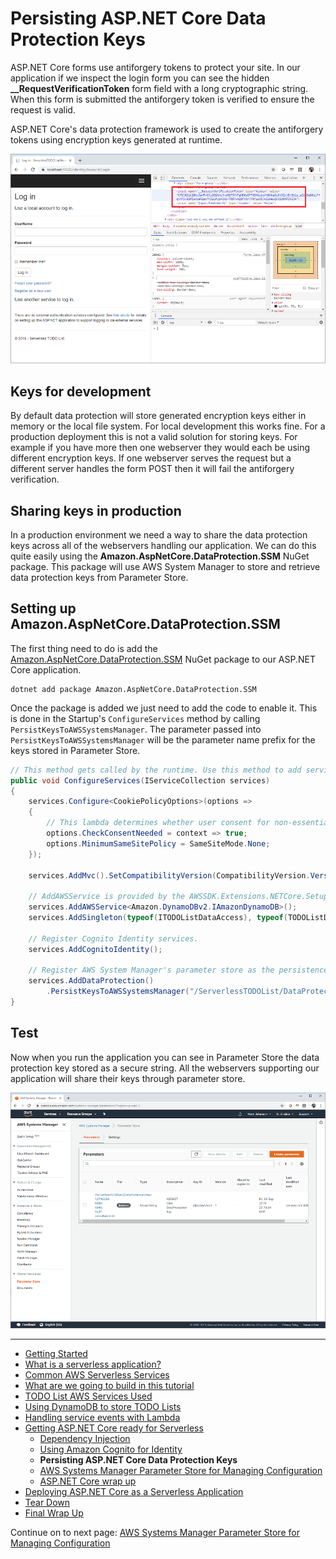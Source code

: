 # Persisting ASP.NET Core Data Protection Keys

ASP.NET Core forms use antiforgery tokens to protect your site. In our application if we inspect the login form you can see the hidden **__RequestVerificationToken** form field
with a long cryptographic string. When this form is submitted the antiforgery token is verified to ensure the request is valid.

ASP.NET Core's data protection framework is used to create the antiforgery tokens using encryption keys generated at runtime.

![Antiforgery Token](./images/AntiForgeryToken.png)

## Keys for development

By default data protection will store generated encryption keys either in memory or the local file system. For local development this works fine.
For a production deployment this is not a valid solution for storing keys. For example if you have more then one webserver they would each be using different encryption keys. If one webserver serves 
the request but a different server handles the form POST then it will fail the antiforgery verification. 

## Sharing keys in production

In a production environment we need a way to share the data protection keys across all of the webservers handling our application. We can do this quite easily using
the **Amazon.AspNetCore.DataProtection.SSM** NuGet package. This package will use AWS System Manager to store and retrieve data protection keys from Parameter Store.


## Setting up Amazon.AspNetCore.DataProtection.SSM

The first thing need to do is add the [Amazon.AspNetCore.DataProtection.SSM](https://www.nuget.org/packages/Amazon.AspNetCore.DataProtection.SSM/) NuGet package to our ASP.NET Core application.

```
dotnet add package Amazon.AspNetCore.DataProtection.SSM
```

Once the package is added we just need to add the code to enable it. This is done in the Startup's `ConfigureServices` method by calling `PersistKeysToAWSSystemsManager`.
The parameter passed into `PersistKeysToAWSSystemsManager` will be the parameter name prefix for the keys stored in Parameter Store.

```csharp
// This method gets called by the runtime. Use this method to add services to the container.
public void ConfigureServices(IServiceCollection services)
{
    services.Configure<CookiePolicyOptions>(options =>
    {
        // This lambda determines whether user consent for non-essential cookies is needed for a given request.
        options.CheckConsentNeeded = context => true;
        options.MinimumSameSitePolicy = SameSiteMode.None;
    });

    services.AddMvc().SetCompatibilityVersion(CompatibilityVersion.Version_2_1);

    // AddAWSService is provided by the AWSSDK.Extensions.NETCore.Setup NuGet package.
    services.AddAWSService<Amazon.DynamoDBv2.IAmazonDynamoDB>();
    services.AddSingleton(typeof(ITODOListDataAccess), typeof(TODOListDataAccess));

    // Register Cognito Identity services.
    services.AddCognitoIdentity();

    // Register AWS System Manager's parameter store as the persistence for data protection keys.
    services.AddDataProtection()
        .PersistKeysToAWSSystemsManager("/ServerlessTODOList/DataProtection");
}
```

## Test

Now when you run the application you can see in Parameter Store the data protection key stored as a secure string. All 
the webservers supporting our application will share their keys through parameter store.

![Parameter Store](./images/KeyStoredInParameterStore.png)

<!-- Generated Navigation -->
---

* [Getting Started](../GettingStarted.md)
* [What is a serverless application?](../WhatIsServerless.md)
* [Common AWS Serverless Services](../CommonServerlessServices.md)
* [What are we going to build in this tutorial](../WhatAreWeBuilding.md)
* [TODO List AWS Services Used](../TODOListServices.md)
* [Using DynamoDB to store TODO Lists](../DynamoDBModule/WhatIsDynamoDB.md)
* [Handling service events with Lambda](../StreamProcessing/ServiceEvents.md)
* [Getting ASP.NET Core ready for Serverless](../ASP.NETCoreFrontend/TheFrontend.md)
  * [Dependency Injection](../ASP.NETCoreFrontend/DependencyInjection.md)
  * [Using Amazon Cognito for Identity](../ASP.NETCoreFrontend/WebIdentity.md)
  * **Persisting ASP.NET Core Data Protection Keys**
  * [AWS Systems Manager Parameter Store for Managing Configuration](../ASP.NETCoreFrontend/ParameterStoreConfigurationProvider.md)
  * [ASP.NET Core wrap up](../ASP.NETCoreFrontend/FrontendWrapup.md)
* [Deploying ASP.NET Core as a Serverless Application](../DeployingFrontend/DeployingFrontend.md)
* [Tear Down](../TearDown.md)
* [Final Wrap Up](../FinalWrapup.md)

Continue on to next page: [AWS Systems Manager Parameter Store for Managing Configuration](../ASP.NETCoreFrontend/ParameterStoreConfigurationProvider.md)

